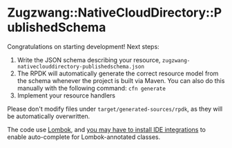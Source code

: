 # Zugzwang::NativeCloudDirectory::PublishedSchema

Congratulations on starting development! Next steps:

1. Write the JSON schema describing your resource, `zugzwang-nativeclouddirectory-publishedschema.json`
2. The RPDK will automatically generate the correct resource model from the
   schema whenever the project is built via Maven. You can also do this manually
   with the following command: `cfn generate`
3. Implement your resource handlers


Please don't modify files under `target/generated-sources/rpdk`, as they will be
automatically overwritten.

The code use [Lombok](https://projectlombok.org/), and [you may have to install
IDE integrations](https://projectlombok.org/) to enable auto-complete for
Lombok-annotated classes.

